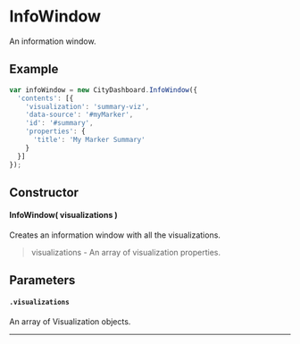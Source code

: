 # InfoWindow
An information window.

## Example

``` javascript
var infoWindow = new CityDashboard.InfoWindow({
  'contents': [{
    'visualization': 'summary-viz',
    'data-source': '#myMarker',
    'id': '#summary',
    'properties': {
      'title': 'My Marker Summary'
    }
  }]
});
```

## Constructor

#### InfoWindow( visualizations )
Creates an information window with all the visualizations.

> visualizations - An array of visualization properties.

## Parameters

#### `.visualizations`
  An array of Visualization objects.

---